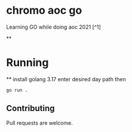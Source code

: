 # chromo aoc go
Learning GO while doing aoc 2021
[^1]

**
# Running
**
install golang 3.17
enter desired day path then
```
go run .
```

## Contributing

Pull requests are welcome.

